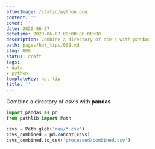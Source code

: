 ```yaml
---
afterImage: /static/python.png
content: ''
cover: ''
date: 2020-06-07
datetime: 2020-06-07 00:00:00+00:00
description: Combine a directory of csv's with pandas
path: pages/hot_tips/009.md
slug: 009
status: draft
tags:
- data
- python
templateKey: hot-tip
title: ''
---
```


Combine a directory of _csv's_ with **pandas**

``` python
import pandas as pd
from pathlib import Path

csvs = Path.glob('raw/*.csv')
csvs_combined = pd.concat(csvs)
csvs_combined.to_csv('processed/combined.csv')
```